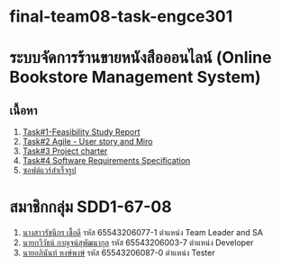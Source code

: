 # final-team08-task-engce301
# ระบบจัดการร้านขายหนังสือออนไลน์ (Online Bookstore Management System)

## เนื้อหา
1. [Task#1-Feasibility Study Report](https://github.com/lookplarcnk/final-team08-task-engce301/tree/main/Task%231-Feasibility%20Study%20Repor)
2. [Task#2 Agile - User story and Miro](https://github.com/lookplarcnk/final-team08-task-engce301/tree/main/Task%232%20Agile%20-%20User%20story%20and%20Miro)
3. [Task#3 Project charter](https://github.com/lookplarcnk/final-team08-task-engce301/tree/main/Task%233%20Project%20charter)
4. [Task#4 Software Requirements Specification](https://github.com/lookplarcnk/final-team08-task-engce301/tree/main/Task%234%20Software%20Requirements%20Specification)
5. [ซอฟต์แวร์สำเร็จรูป](https://github.com/lookplarcnk/final-team08-task-engce301/tree/main/%E0%B8%8B%E0%B8%AD%E0%B8%9F%E0%B8%95%E0%B9%8C%E0%B9%81%E0%B8%A7%E0%B8%A3%E0%B9%8C%E0%B8%AA%E0%B8%B3%E0%B9%80%E0%B8%A3%E0%B9%87%E0%B8%88%E0%B8%A3%E0%B8%B9%E0%B8%9B)

# สมาชิกกลุ่ม SDD1-67-08
1. [นางสาวรัชนีกร เชื้อดี](https://github.com/lookplarcnk/) รหัส 65543206077-1 ตำแหน่ง Team Leader and SA
2. [นายกวีวัธน์ กาญจน์สุพัฒนากุล](https://github.com/CallMeKaweewat) รหัส 65543206003-7 ตำแหน่ง Developer
3. [นายอภินันท์ หงษ์พงษ์](https://github.com/AphinanHongpong) รหัส 65543206087-0 ตำแหน่ง Tester
